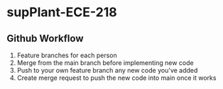 # supPlant-ECE-218

## Github Workflow

1. Feature branches for each person
2. Merge from the main branch before implementing new code
3. Push to your own feature branch any new code you've added
4. Create merge request to push the new code into main once it works
